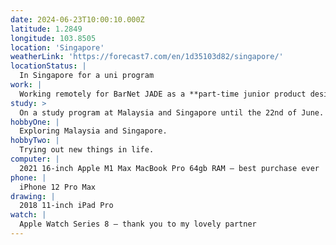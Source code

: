 ```yaml
---
date: 2024-06-23T10:00:10.000Z
latitude: 1.2849
longitude: 103.8505
location: 'Singapore'
weatherLink: 'https://forecast7.com/en/1d35103d82/singapore/'
locationStatus: |
  In Singapore for a uni program
work: |
  Working remotely for BarNet JADE as a **part-time junior product designer**
study: >
  On a study program at Malaysia and Singapore until the 22nd of June.
hobbyOne: |
  Exploring Malaysia and Singapore.
hobbyTwo: |
  Trying out new things in life.
computer: |
  2021 16-inch Apple M1 Max MacBook Pro 64gb RAM – best purchase ever
phone: |
  iPhone 12 Pro Max
drawing: |
  2018 11-inch iPad Pro
watch: |
  Apple Watch Series 8 – thank you to my lovely partner
---
```



